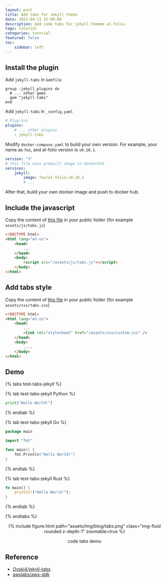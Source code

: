 ```yaml
---
layout: post
title: Add tabs for Jekyll theme
date: 2023-09-11 15:09:00
description: Add code tabs for jekyll themem al-folio.
tags: tutorial
categories: tutorial
featured: false
toc:
    sidebar: left
---
```


## Install the plugin

Add `jekyll-tabs` in `Gemfile`

```gemfile
group :jekyll_plugins do
  # ... other gems
  gem "jekyll-tabs"
end
```

Add `jekyll-tabs` in `_config.yaml`

```yaml
# Plug-ins
plugins:
    # ... other plugins
    - jekyll-tabs
```

Modify `docker-compose.yaml` to build your own version. For example, your name as `foo`, and al-folio version is `v0.10.1`.

```yaml
version: "3"
# this file uses prebuilt image in dockerhub
services:
    jekyll:
        image: foo/al-folio:v0.10.1
        # ...
```

After that, build your own docker image and push to docker hub.

## Include the javascript

Copy the content of [this file](https://raw.githubusercontent.com/awslabs/aws-ddk/main/docs/assets/js/tabs.js) in your public folder (for example `assets/js/tabs.js`)

```html
<!DOCTYPE html>
<html lang="en-us">
    <head>
        ...
    </head>
    <body>
        <script src="/assets/js/tabs.js"></script>
    </body>
</html>
```

## Add tabs style

Copy the content of [this file](https://raw.githubusercontent.com/Ovski4/jekyll-tabs/master/docs/tabs.css) in your public folder (for example `assets/css/tabs.css`)

```html
<!DOCTYPE html>
<html lang="en-us">
    <head>
        ...
        <link rel="stylesheet" href="/assets/css/custom.css" />
    </head>
    <body>
        ....
    </body>
</html>
```

## Demo

{% tabs test-tabs-jekyll %}

{% tab test-tabs-jekyll Python %}

```python
print("Hello World!")
```

{% endtab %}

{% tab test-tabs-jekyll Go %}

```go
package main

import "fmt"

func main() {
    fmt.Println("Hello World!")
}
```

{% endtab %}

{% tab test-tabs-jekyll Rust %}

```rust
fn main() {
    println!("Hello World!");
}
```

{% endtab %}

{% endtabs %}

<div class="l-page" style="text-align:center;">
  {% include figure.html path="assets/img/blog/tabs.png" class="img-fluid rounded z-depth-1" zoomable=true %}
  <p>code tabs demo</p>
</div>

## Reference

-   <i class="fa-brands fa-github gh-icon"></i> [Ovski4/jekyll-tabs](https://github.com/Ovski4/jekyll-tabs)
-   <i class="fa-brands fa-github gh-icon"></i> [awslabs/aws-ddk](https://github.com/awslabs/aws-ddk)
